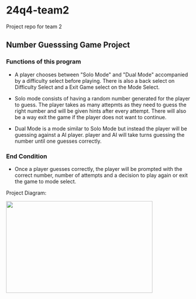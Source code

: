 # 24q4-team2
Project repo for team 2

## Number Guesssing Game Project

### Functions of this program

* A player chooses between "Solo Mode" and "Dual Mode" accompanied by a difficulty select before playing. There is also a back select on Difficulty Select and a Exit Game select on the Mode Select.

* Solo mode consists of having a random number generated for the player to guess. The player takes as many attepmts as they need to guess the right number and will be given hints after every attempt. There will also be a way exit the game if the player does not want to continue. 

* Dual Mode is a mode similar to Solo Mode but instead the player will be guessing against a AI player. player and AI will take turns guessing the number until one guesses correctly.

### End Condition

* Once a player guesses correctly, the player will be prompted with the correct number, number of attempts and a decision to play again or exit the game to mode select.

Project Diagram:

<img src="images/Screenshot 2024-11-06 at 11.03.26 AM.png" height=250 width=400/>